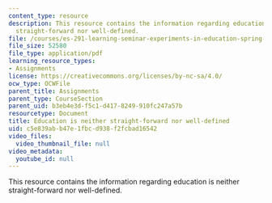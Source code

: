 ```yaml
---
content_type: resource
description: This resource contains the information regarding education is neither
  straight-forward nor well-defined.
file: /courses/es-291-learning-seminar-experiments-in-education-spring-2003/c5e839abb47e1fbcd938f2fcbad16542_MITES_291S03_Intro.pdf
file_size: 52580
file_type: application/pdf
learning_resource_types:
- Assignments
license: https://creativecommons.org/licenses/by-nc-sa/4.0/
ocw_type: OCWFile
parent_title: Assignments
parent_type: CourseSection
parent_uid: b3eb4e3d-f5c1-d417-8249-910fc247a57b
resourcetype: Document
title: Education is neither straight-forward nor well-defined
uid: c5e839ab-b47e-1fbc-d938-f2fcbad16542
video_files:
  video_thumbnail_file: null
video_metadata:
  youtube_id: null
---
```

This resource contains the information regarding education is neither straight-forward nor well-defined.